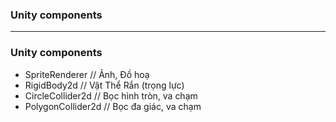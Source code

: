 
### Unity components

----------------------------------------------------

### Unity components

* SpriteRenderer // Ảnh, Đồ hoạ
* RigidBody2d // Vật Thể Rắn (trọng lực)
* CircleCollider2d // Bọc hình tròn, va chạm
* PolygonCollider2d // Bọc đa giác, va chạm

